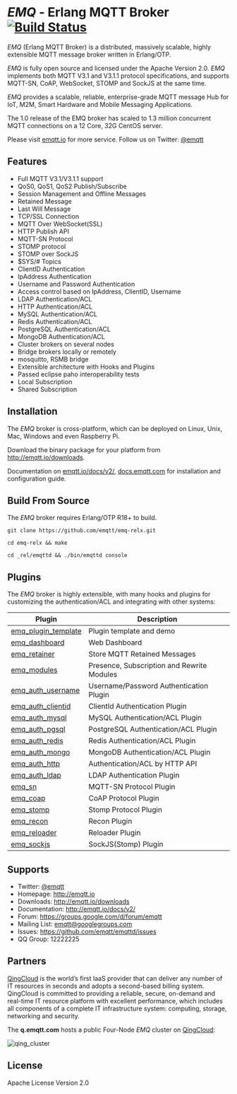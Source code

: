 
# *EMQ* - Erlang MQTT Broker [![Build Status](https://travis-ci.org/emqtt/emqttd.svg?branch=master)](https://travis-ci.org/emqtt/emqttd)

*EMQ* (Erlang MQTT Broker) is a distributed, massively scalable, highly extensible MQTT message broker written in Erlang/OTP.

*EMQ* is fully open source and licensed under the Apache Version 2.0. *EMQ* implements both MQTT V3.1 and V3.1.1 protocol specifications, and supports MQTT-SN, CoAP, WebSocket, STOMP and SockJS at the same time.

*EMQ* provides a scalable, reliable, enterprise-grade MQTT message Hub for IoT, M2M, Smart Hardware and Mobile Messaging Applications.

The 1.0 release of the EMQ broker has scaled to 1.3 million concurrent MQTT connections on a 12 Core, 32G CentOS server.

Please visit [emqtt.io](http://emqtt.io) for more service. Follow us on Twitter: [@emqtt](https://twitter.com/emqtt)

## Features

* Full MQTT V3.1/V3.1.1 support
* QoS0, QoS1, QoS2 Publish/Subscribe
* Session Management and Offline Messages
* Retained Message
* Last Will Message
* TCP/SSL Connection
* MQTT Over WebSocket(SSL)
* HTTP Publish API
* MQTT-SN Protocol
* STOMP protocol
* STOMP over SockJS
* $SYS/# Topics
* ClientID Authentication
* IpAddress Authentication
* Username and Password Authentication
* Access control based on IpAddress, ClientID, Username
* LDAP Authentication/ACL
* HTTP Authentication/ACL
* MySQL Authentication/ACL
* Redis Authentication/ACL
* PostgreSQL Authentication/ACL
* MongoDB Authentication/ACL
* Cluster brokers on several nodes 
* Bridge brokers locally or remotely
* mosquitto, RSMB bridge
* Extensible architecture with Hooks and Plugins
* Passed eclipse paho interoperability tests
* Local Subscription
* Shared Subscription

## Installation

The *EMQ* broker is cross-platform, which can be deployed on Linux, Unix, Mac, Windows and even Raspberry Pi.

Download the binary package for your platform from http://emqtt.io/downloads.

Documentation on [emqtt.io/docs/v2/](http://emqtt.io/docs/v2/install.html), [docs.emqtt.com](http://docs.emqtt.com/en/latest/install.html) for installation and configuration guide.

## Build From Source

The *EMQ* broker requires Erlang/OTP R18+ to build.

```
git clone https://github.com/emqtt/emq-relx.git

cd emq-relx && make

cd _rel/emqttd && ./bin/emqttd console
```

## Plugins

The *EMQ* broker is highly extensible, with many hooks and plugins for customizing the authentication/ACL and integrating with other systems:

Plugin                                                                 | Description
-----------------------------------------------------------------------|--------------------------------------
[emq_plugin_template](https://github.com/emqtt/emq_plugin_template)    | Plugin template and demo
[emq_dashboard](https://github.com/emqtt/emq_dashboard)                | Web Dashboard
[emq_retainer](https://github.com/emqtt/emq_retainer)                  | Store MQTT Retained Messages
[emq_modules](https://github.com/emqtt/emq_modules)                    | Presence, Subscription and Rewrite Modules
[emq_auth_username](https://github.com/emqtt/emq_auth_username)        | Username/Password Authentication Plugin
[emq_auth_clientid](https://github.com/emqtt/emq_auth_clientid)        | ClientId Authentication Plugin
[emq_auth_mysql](https://github.com/emqtt/emq_auth_mysql)              | MySQL Authentication/ACL Plugin
[emq_auth_pgsql](https://github.com/emqtt/emq_auth_pgsql)              | PostgreSQL Authentication/ACL Plugin
[emq_auth_redis](https://github.com/emqtt/emq_auth_redis)              | Redis Authentication/ACL Plugin
[emq_auth_mongo](https://github.com/emqtt/emq_auth_mongo)              | MongoDB Authentication/ACL Plugin
[emq_auth_http](https://github.com/emqtt/emq_auth_http)                | Authentication/ACL by HTTP API
[emq_auth_ldap](https://github.com/emqtt/emq_auth_ldap)                | LDAP Authentication Plugin
[emq_sn](https://github.com/emqtt/emq_sn)                              | MQTT-SN Protocol Plugin
[emq_coap](https://github.com/emqtt/emq_coap)                          | CoAP Protocol Plugin
[emq_stomp](https://github.com/emqtt/emq_stomp)                        | Stomp Protocol Plugin
[emq_recon](https://github.com/emqtt/emq_recon)                        | Recon Plugin
[emq_reloader](https://github.com/emqtt/emq_reloader)                  | Reloader Plugin
[emq_sockjs](https://github.com/emqtt/emq_sockjs)                      | SockJS(Stomp) Plugin

## Supports

* Twitter: [@emqtt](https://twitter.com/emqtt)
* Homepage: http://emqtt.io
* Downloads: http://emqtt.io/downloads
* Documentation: http://emqtt.io/docs/v2/
* Forum: https://groups.google.com/d/forum/emqtt
* Mailing List: <emqtt@googlegroups.com>
* Issues: https://github.com/emqtt/emqttd/issues
* QQ Group: 12222225

## Partners

[QingCloud](https://qingcloud.com) is the world’s first IaaS provider that can deliver any number of IT resources in seconds and adopts a second-based billing system. QingCloud is committed to providing a reliable, secure, on-demand and real-time IT resource platform with excellent performance, which includes all components of a complete IT infrastructure system: computing, storage, networking and security.

The **q.emqtt.com** hosts a public Four-Node *EMQ* cluster on [QingCloud](https://qingcloud.com):

![qing_cluster](http://emqtt.io/static/img/public_cluster.png)

## License

Apache License Version 2.0

